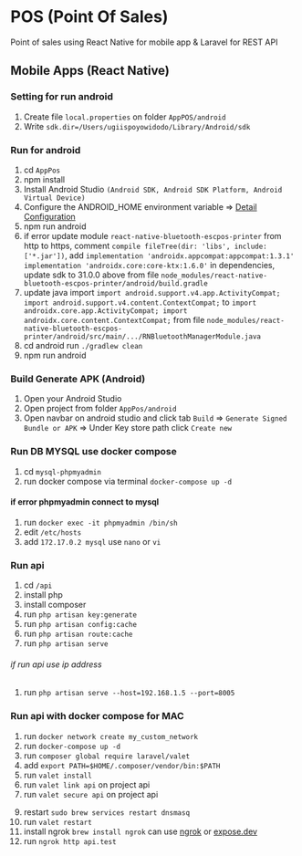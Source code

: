 # POS (Point Of Sales)

Point of sales using React Native for mobile app & Laravel for REST API

## Mobile Apps (React Native)

### Setting for run android

1. Create file `local.properties` on folder `AppPOS/android`
2. Write `sdk.dir=/Users/ugiispoyowidodo/Library/Android/sdk`

### Run for android

1. cd `AppPos`
2. npm install
3. Install Android Studio `(Android SDK, Android SDK Platform, Android Virtual Device)`
4. Configure the ANDROID_HOME environment variable => [Detail Configuration](https://reactnative.dev/docs/environment-setup)
5. npm run android
6. if error update module `react-native-bluetooth-escpos-printer` from http to https, comment `compile fileTree(dir: 'libs', include: ['*.jar'])`, add `implementation 'androidx.appcompat:appcompat:1.3.1' implementation 'androidx.core:core-ktx:1.6.0'` in dependencies, update sdk to 31.0.0 above from file `node_modules/react-native-bluetooth-escpos-printer/android/build.gradle`
7. update java import `import android.support.v4.app.ActivityCompat; import android.support.v4.content.ContextCompat;` to `import androidx.core.app.ActivityCompat; import androidx.core.content.ContextCompat;` from file `node_modules/react-native-bluetooth-escpos-printer/android/src/main/.../RNBluetoothManagerModule.java`
8. cd android run `./gradlew clean`
9. npm run android

### Build Generate APK (Android)

1. Open your Android Studio
2. Open project from folder `AppPos/android`
3. Open navbar on android studio and click tab `Build` => `Generate Signed Bundle or APK` => Under Key store path click `Create new`
<!-- 3. Build from source => [Detail Configuration](https://reactnative.dev/contributing/how-to-build-from-source) -->
<!-- 4. Open navbar on android studio and click tab `Build` => `Build Bundle(s)/APK(s)` => `Build APK(s)` -->

### Run DB MYSQL use docker compose

1. cd  `mysql-phpmyadmin`
2. run docker compose via terminal `docker-compose up -d`

#### if error phpmyadmin connect to mysql

1. run `docker exec -it phpmyadmin /bin/sh`
2. edit `/etc/hosts`
1. add `172.17.0.2 mysql` use `nano` or `vi`

### Run api

1. cd `/api`
2. install php
3. install composer
4. run `php artisan key:generate`
5. run `php artisan config:cache`
6. run `php artisan route:cache`
7. run `php artisan serve`

###### if run api use ip address 

1. run `php artisan serve --host=192.168.1.5 --port=8005`

### Run api with docker compose for MAC

1. run `docker network create my_custom_network`
2. run `docker-compose up -d`
3. run `composer global require laravel/valet`
4. add `export PATH=$HOME/.composer/vendor/bin:$PATH`
5. run `valet install`
7. run `valet link api` on project api
8. run `valet secure api` on project api
<!-- 9. add `your_ip_address api.test` /etc/hosts -->
<!-- 10. add `address=/.test/127.0.0.1 listen-address=127.0.0.1` /usr/local/etc/dnsmasq.conf -->
<!-- 9. add `listen [::]:80;` ~/.config/valet/Nginx/api.test -->
9. restart `sudo brew services restart dnsmasq`
10. run `valet restart`
11. install ngrok `brew install ngrok` can use [ngrok](https://ngrok.com/) or [expose.dev](https://expose.dev/)
11. run `ngrok http api.test`